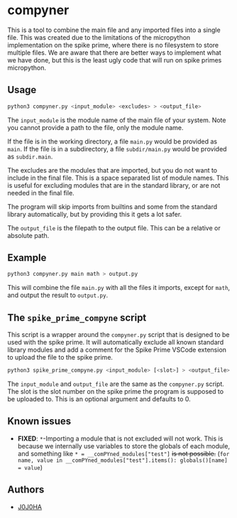 # compyner

This is a tool to combine the main file and any imported files into a single file.
This was created due to the limitations of the micropython implementation on the spike prime, where there is no filesystem to store multiple files.
We are aware that there are better ways to implement what we have done, but this is the least ugly code that will run on spike primes micropython.

## Usage

```bash
python3 compyner.py <input_module> <excludes> > <output_file>
```

The `input_module` is the module name of the main file of your system. Note you cannot provide a path to the file, only the module name.

If the file is in the working directory, a file `main.py` would be provided as `main`.
If the file is in a subdirectory, a file `subdir/main.py` would be provided as `subdir.main`.

The excludes are the modules that are imported, but you do not want to include in the final file. This is a space separated list of module names.
This is useful for excluding modules that are in the standard library, or are not needed in the final file.

The program will skip imports from builtins and some from the standard library automatically, but by providing this it gets a lot safer.

The `output_file` is the filepath to the output file. This can be a relative or absolute path.

## Example

```bash
python3 compyner.py main math > output.py
```

This will combine the file `main.py` with all the files it imports, except for `math`, and output the result to `output.py`.

## The `spike_prime_compyne` script

This script is a wrapper around the `compyner.py` script that is designed to be used with the spike prime.
It will automatically exclude all known standard library modules and add a comment for the Spike Prime VSCode extension to upload the file to the spike prime.

```bash
python3 spike_prime_compyne.py <input_module> [<slot>] > <output_file>
```

The `input_module` and `output_file` are the same as the `compyner.py` script. The slot is the slot number on the spike prime the program is supposed to be uploaded to. This is an optional argument and defaults to 0.

## Known issues

- **FIXED**: `*`-Importing a module that is not excluded will not work. This is because we internally use variables to store the globals of each module, and something like `* = __comPYned_modules["test"]` ~~is not possible.~~ (`for name, value in __comPYned_modules["test"].items(): globals()[name] = value`)

## Authors

- [J0J0HA](https://github.com/J0J0HA)
